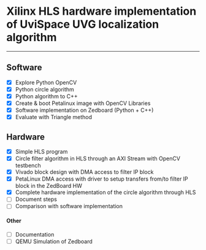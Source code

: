 # Xilinx HLS hardware implementation of UviSpace UVG localization algorithm
___
## Software
* [x] Explore Python OpenCV
* [x] Python circle algorithm
* [x] Python algorithm to C++
* [x] Create & boot Petalinux image with OpenCV Libraries
* [x] Software implementation on Zedboard (Python + C++)
* [x] Evaluate with Triangle method

## Hardware
* [x] Simple HLS program
* [x] Circle filter algorithm in HLS through an AXI Stream with OpenCV testbench
* [x] Vivado block design with DMA access to filter IP block
* [x] PetaLinux DMA access with driver to setup transfers from/to filter IP block in the ZedBoard HW
* [x] Complete hardware implementation of the circle algorithm through HLS
* [ ] Document steps
* [ ] Comparison with software implementation

#### Other
* [ ] Documentation
* [ ] QEMU Simulation of Zedboard
